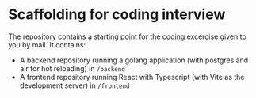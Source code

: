 # Scaffolding for coding interview

The repository contains a starting point for the coding excercise given to you by mail. It contains:

- A backend repository running a golang application (with postgres and air for hot reloading) in `/backend`
- A frontend repository running React with Typescript (with Vite as the development server) in `/frontend`
